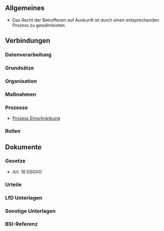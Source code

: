 ## Allgemeines
- Das Recht der Betroffenen auf Auskunft ist durch einen entsprechenden Prozess zu gewährleisten.
## Verbindungen
### Datenverarbeitung
### Grundsätze
### Organisation
### Maßnahmen
### Prozesse
- [Prozess Einschränkung](../Organisation/Prozess-Einschraenkung.md)
### Rollen

## Dokumente
### Gesetze
- Art. 18 DSGVO
### Urteile
### LfD Unterlagen
### Sonstige Unterlagen
### BSI-Referenz